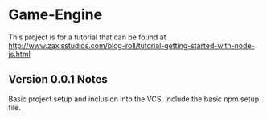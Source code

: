 # Game-Engine

This project is for a tutorial that can be found at http://www.zaxisstudios.com/blog-roll/tutorial-getting-started-with-node-js.html

## Version 0.0.1 Notes

Basic project setup and inclusion into the VCS.  Include the basic npm setup file.
